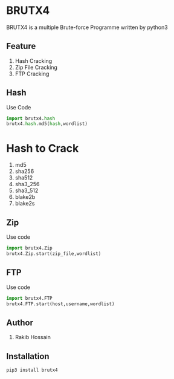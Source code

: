 # BRUTX4

BRUTX4 is a multiple Brute-force Programme written by python3

## Feature

1. Hash Cracking
2. Zip File Cracking
3. FTP Cracking

## Hash

Use Code 

```python
import brutx4.hash
brutx4.hash.md5(hash,wordlist)

```
# Hash to Crack
1. md5
2. sha256
3. sha512
4. sha3_256
5. sha3_512
6. blake2b
7. blake2s

## Zip

Use code

```python
import brutx4.Zip
brutx4.Zip.start(zip_file,wordlist)

```

## FTP

Use code

```python
import brutx4.FTP
brutx4.FTP.start(host,username,wordlist)

```

## Author

1. Rakib Hossain

## Installation 

```
pip3 install brutx4
```
